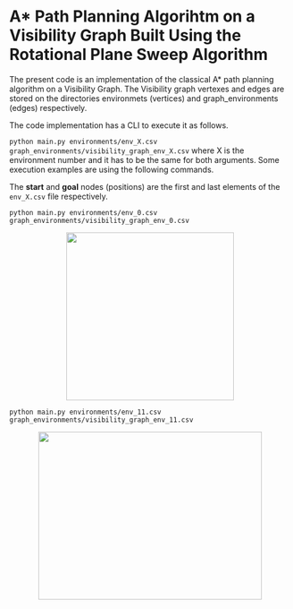 # A* Path Planning Algorihtm on a Visibility Graph Built Using the Rotational Plane Sweep Algorithm

The present code is an implementation of the classical A* path planning algorithm on a Visibility Graph. The Visibility graph vertexes and edges are stored on the directories environmets (vertices) and graph_environments (edges) respectively.

The code implementation has a CLI to execute it as follows.

`python main.py environments/env_X.csv graph_environments/visibility_graph_env_X.csv`  where X is the environment number and it has to be the same for both arguments. Some execution examples are using the following commands.

The **start** and **goal** nodes (positions) are the first and last elements of the `env_X.csv` file respectively.

`python main.py environments/env_0.csv graph_environments/visibility_graph_env_0.csv`

<p align="center">
<img src="https://drive.google.com/uc?export=view&id=1bzxDYoWVYqHxWEl5pGydyXTdJLaUoFlq" width="300" height="300" />
</p>


`python main.py environments/env_11.csv graph_environments/visibility_graph_env_11.csv`

<p align="center">
<img src="https://drive.google.com/uc?export=view&id=1hvctv4oRBdlHbB6y_C24xtVFETAciEag" width="400" height="300" />
</p>


